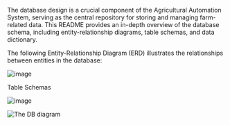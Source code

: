 The database design is a crucial component of the Agricultural Automation System, serving as the central repository for storing and managing farm-related data. This README provides an in-depth overview of the database schema, including entity-relationship diagrams, table schemas, and data dictionary.

The following Entity-Relationship Diagram (ERD) illustrates the relationships between entities in the database:

![image](https://github.com/Agricultural-Automation-System/DB/assets/124700086/2ff956bf-18d6-4e81-a69a-576b7b0f7bf6)

Table Schemas

![image](https://github.com/Agricultural-Automation-System/DB/assets/124700086/015bfdba-420c-4e32-8f3b-03c37299a2e1)

![The DB diagram](https://github.com/Agricultural-Automation-System/DB/assets/124700086/2ea70645-929d-4f67-92c1-70670024f61a)

